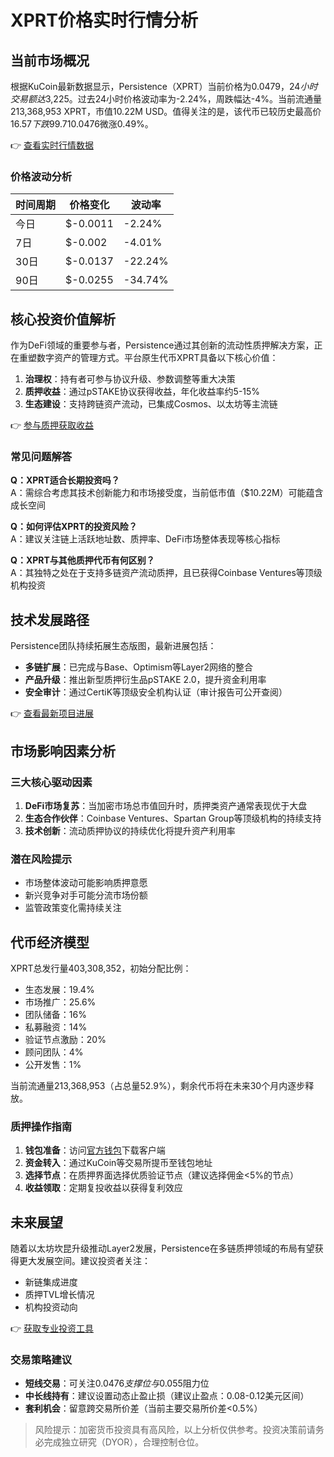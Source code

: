 # XPRT价格实时行情分析

## 当前市场概况

根据KuCoin最新数据显示，Persistence（XPRT）当前价格为$0.0479，24小时交易额达$3,225。过去24小时价格波动率为-2.24%，周跌幅达-4%。当前流通量213,368,953 XPRT，市值10.22M USD。值得关注的是，该代币已较历史最高价$16.57下跌99.71%，但较历史最低价$0.0476微涨0.49%。

👉 [查看实时行情数据](https://bit.ly/okx_welcome)

### 价格波动分析
| 时间周期 | 价格变化 | 波动率 |
|---------|---------|-------|
| 今日 | $-0.0011 | -2.24% |
| 7日 | $-0.002 | -4.01% |
| 30日 | $-0.0137 | -22.24% |
| 90日 | $-0.0255 | -34.74% |

## 核心投资价值解析

作为DeFi领域的重要参与者，Persistence通过其创新的流动性质押解决方案，正在重塑数字资产的管理方式。平台原生代币XPRT具备以下核心价值：

1. **治理权**：持有者可参与协议升级、参数调整等重大决策
2. **质押收益**：通过pSTAKE协议获得收益，年化收益率约5-15%
3. **生态建设**：支持跨链资产流动，已集成Cosmos、以太坊等主流链

👉 [参与质押获取收益](https://bit.ly/okx_welcome)

### 常见问题解答
**Q：XPRT适合长期投资吗？**  
A：需综合考虑其技术创新能力和市场接受度，当前低市值（$10.22M）可能蕴含成长空间

**Q：如何评估XPRT的投资风险？**  
A：建议关注链上活跃地址数、质押率、DeFi市场整体表现等核心指标

**Q：XPRT与其他质押代币有何区别？**  
A：其独特之处在于支持多链资产流动质押，且已获得Coinbase Ventures等顶级机构投资

## 技术发展路径

Persistence团队持续拓展生态版图，最新进展包括：
- **多链扩展**：已完成与Base、Optimism等Layer2网络的整合
- **产品升级**：推出新型质押衍生品pSTAKE 2.0，提升资金利用率
- **安全审计**：通过CertiK等顶级安全机构认证（审计报告可公开查阅）

👉 [查看最新项目进展](https://bit.ly/okx_welcome)

## 市场影响因素分析

### 三大核心驱动因素
1. **DeFi市场复苏**：当加密市场总市值回升时，质押类资产通常表现优于大盘
2. **生态合作伙伴**：Coinbase Ventures、Spartan Group等顶级机构的持续支持
3. **技术创新**：流动质押协议的持续优化将提升资产利用率

### 潜在风险提示
- 市场整体波动可能影响质押意愿
- 新兴竞争对手可能分流市场份额
- 监管政策变化需持续关注

## 代币经济模型

XPRT总发行量403,308,352，初始分配比例：
- 生态发展：19.4%
- 市场推广：25.6%
- 团队储备：16%
- 私募融资：14%
- 验证节点激励：20%
- 顾问团队：4%
- 公开发售：1%

当前流通量213,368,953（占总量52.9%），剩余代币将在未来30个月内逐步释放。

### 质押操作指南
1. **钱包准备**：访问[官方钱包](https://wallet.persistence.one/)下载客户端
2. **资金转入**：通过KuCoin等交易所提币至钱包地址
3. **选择节点**：在质押界面选择优质验证节点（建议选择佣金<5%的节点）
4. **收益领取**：定期复投收益以获得复利效应

## 未来展望

随着以太坊坎昆升级推动Layer2发展，Persistence在多链质押领域的布局有望获得更大发展空间。建议投资者关注：
- 新链集成进度
- 质押TVL增长情况
- 机构投资动向

👉 [获取专业投资工具](https://bit.ly/okx_welcome)

### 交易策略建议
- **短线交易**：可关注$0.0476支撑位与$0.055阻力位
- **中长线持有**：建议设置动态止盈止损（建议止盈点：0.08-0.12美元区间）
- **套利机会**：留意跨交易所价差（当前主要交易所价差<0.5%）

> 风险提示：加密货币投资具有高风险，以上分析仅供参考。投资决策前请务必完成独立研究（DYOR），合理控制仓位。